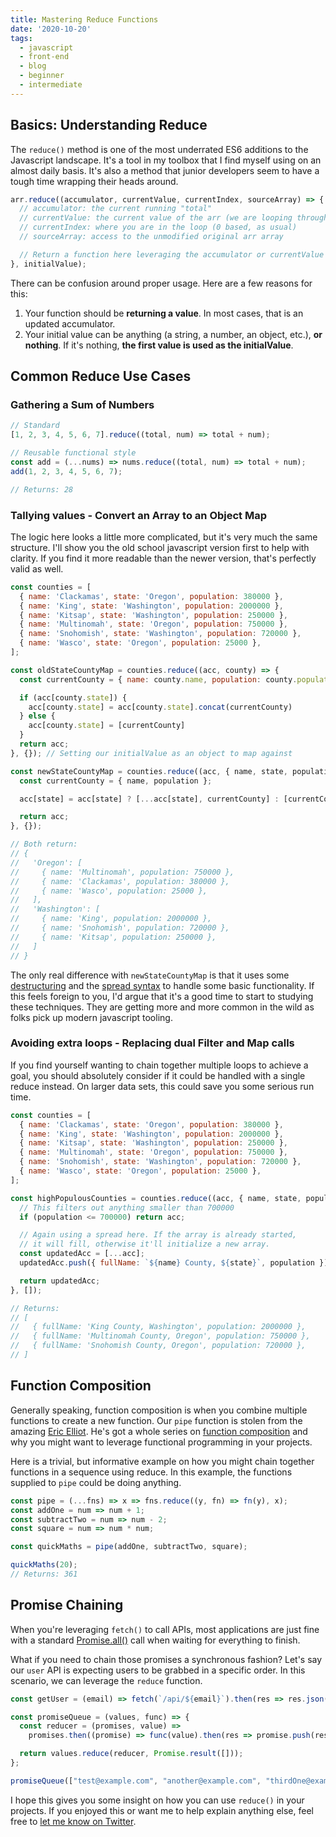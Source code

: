 ```yaml
---
title: Mastering Reduce Functions
date: '2020-10-20'
tags:
  - javascript
  - front-end
  - blog
  - beginner
  - intermediate
---
```


## Basics: Understanding Reduce

The `reduce()` method is one of the most underrated ES6 additions to the Javascript landscape. It's a tool in my toolbox that I find myself using on an almost daily basis. It's also a method that junior developers seem to have a tough time wrapping their heads around. 

```js
arr.reduce((accumulator, currentValue, currentIndex, sourceArray) => {
  // accumulator: the current running "total"
  // currentValue: the current value of the arr (we are looping through them, one by one)
  // currentIndex: where you are in the loop (0 based, as usual)
  // sourceArray: access to the unmodified original arr array

  // Return a function here leveraging the accumulator or currentValue
}, initialValue);
```

There can be confusion around proper usage. Here are a few reasons for this:
1) Your function should be **returning a value**. In most cases, that is an updated accumulator.
2) Your initial value can be anything (a string, a number, an object, etc.), **or nothing**. If it's nothing, **the first value is used as the initialValue**.

## Common Reduce Use Cases

### Gathering a Sum of Numbers

```js
// Standard
[1, 2, 3, 4, 5, 6, 7].reduce((total, num) => total + num);

// Reusable functional style
const add = (...nums) => nums.reduce((total, num) => total + num);
add(1, 2, 3, 4, 5, 6, 7);

// Returns: 28
```

### Tallying values - Convert an Array to an Object Map

The logic here looks a little more complicated, but it's very much the same structure. I'll show you the old school javascript version first to help with clarity. If you find it more readable than the newer version, that's perfectly valid as well.

```js
const counties = [
  { name: 'Clackamas', state: 'Oregon', population: 380000 },
  { name: 'King', state: 'Washington', population: 2000000 },
  { name: 'Kitsap', state: 'Washington', population: 250000 },
  { name: 'Multinomah', state: 'Oregon', population: 750000 },
  { name: 'Snohomish', state: 'Washington', population: 720000 },
  { name: 'Wasco', state: 'Oregon', population: 25000 },
];

const oldStateCountyMap = counties.reduce((acc, county) => {
  const currentCounty = { name: county.name, population: county.population };

  if (acc[county.state]) {
    acc[county.state] = acc[county.state].concat(currentCounty)
  } else {
    acc[county.state] = [currentCounty]
  }
  return acc;
}, {}); // Setting our initialValue as an object to map against

const newStateCountyMap = counties.reduce((acc, { name, state, population }) => {
  const currentCounty = { name, population };

  acc[state] = acc[state] ? [...acc[state], currentCounty] : [currentCounty];

  return acc;
}, {});

// Both return:
// {
//   'Oregon': [
//     { name: 'Multinomah', population: 750000 },
//     { name: 'Clackamas', population: 380000 },
//     { name: 'Wasco', population: 25000 },
//   ],
//   'Washington': [
//     { name: 'King', population: 2000000 },
//     { name: 'Snohomish', population: 720000 },
//     { name: 'Kitsap', population: 250000 },
//   ]
// }
```

The only real difference with `newStateCountyMap` is that it uses some [destructuring](https://developer.mozilla.org/en-US/docs/Web/JavaScript/Reference/Operators/Destructuring_assignment) and the [spread syntax](https://developer.mozilla.org/en-US/docs/Web/JavaScript/Reference/Operators/Spread_syntax) to handle some basic functionality. If this feels foreign to you, I'd argue that it's a good time to start to studying these techniques. They are getting more and more common in the wild as folks pick up modern javascript tooling.

### Avoiding extra loops - Replacing dual Filter and Map calls

If you find yourself wanting to chain together multiple loops to achieve a goal, you should absolutely consider if it could be handled with a single reduce instead. On larger data sets, this could save you some serious run time.

```js
const counties = [
  { name: 'Clackamas', state: 'Oregon', population: 380000 },
  { name: 'King', state: 'Washington', population: 2000000 },
  { name: 'Kitsap', state: 'Washington', population: 250000 },
  { name: 'Multinomah', state: 'Oregon', population: 750000 },
  { name: 'Snohomish', state: 'Washington', population: 720000 },
  { name: 'Wasco', state: 'Oregon', population: 25000 },
];

const highPopulousCounties = counties.reduce((acc, { name, state, population }) => {
  // This filters out anything smaller than 700000
  if (population <= 700000) return acc;

  // Again using a spread here. If the array is already started,
  // it will fill, otherwise it'll initialize a new array.
  const updatedAcc = [...acc]; 
  updatedAcc.push({ fullName: `${name} County, ${state}`, population });

  return updatedAcc;
}, []);

// Returns:
// [
//   { fullName: 'King County, Washington', population: 2000000 },
//   { fullName: 'Multinomah County, Oregon', population: 750000 },
//   { fullName: 'Snohomish County, Oregon', population: 720000 },
// ]
```

## Function Composition

Generally speaking, function composition is when you combine multiple functions to create a new function. Our `pipe` function is stolen from the amazing [Eric Elliot](https://medium.com/javascript-scene/curry-and-function-composition-2c208d774983). He's got a whole series on [function composition](https://medium.com/javascript-scene/master-the-javascript-interview-what-is-function-composition-20dfb109a1a0) and why you might want to leverage functional programming in your projects.

Here is a trivial, but informative example on how you might chain together functions in a sequence using reduce. In this example, the functions supplied to `pipe` could be doing anything.

```js
const pipe = (...fns) => x => fns.reduce((y, fn) => fn(y), x);
const addOne = num => num + 1;
const subtractTwo = num => num - 2;
const square = num => num * num;

const quickMaths = pipe(addOne, subtractTwo, square);

quickMaths(20);
// Returns: 361
```

## Promise Chaining

When you're leveraging `fetch()` to call APIs, most applications are just fine with a standard [Promise.all()](https://developer.mozilla.org/en-US/docs/Web/JavaScript/Reference/Global_Objects/Promise/all) call when waiting for everything to finish. 

What if you need to chain those promises a synchronous fashion? Let's say our `user` API is expecting users to be grabbed in a specific order. In this scenario, we can leverage the `reduce` function.

```js
const getUser = (email) => fetch(`/api/${email}`).then(res => res.json());

const promiseQueue = (values, func) => {
  const reducer = (promises, value) =>
    promises.then((promise) => func(value).then(res => promise.push(res) && res));

  return values.reduce(reducer, Promise.result([]));
};

promiseQueue(["test@example.com", "another@example.com", "thirdOne@example.com"], getUser);
```

I hope this gives you some insight on how you can use `reduce()` in your projects. If you enjoyed this or want me to help explain anything else, feel free to [let me know on Twitter](https://twitter.com/positronicshell).
